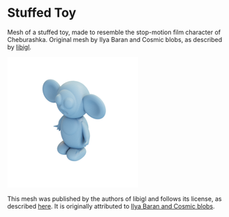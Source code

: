 # Stuffed Toy

Mesh of a stuffed toy, made to resemble the stop-motion film character of Cheburashka.
Original mesh by Ilya Baran and Cosmic blobs, as described by [libigl](https://github.com/libigl/libigl-tutorial-data).

![stuffedtoy](stuffedtoy.png)

This mesh was published by the authors of libigl and follows its license, as described [here](https://libigl.github.io/LICENSE/). It is originally attributed to [Ilya Baran and Cosmic blobs](http://www.mit.edu/~ibaran/autorig/).

